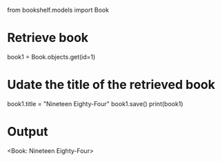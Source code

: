from bookshelf.models import Book

# Retrieve book
book1 = Book.objects.get(id=1)

# Udate the title of the retrieved book
book1.title = "Nineteen Eighty-Four"
book1.save()
print(book1)

# Output 
<Book: Nineteen Eighty-Four>